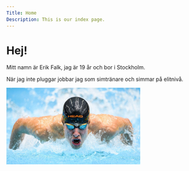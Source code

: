 ```yaml
---
Title: Home
Description: This is our index page.
---
```



Hej!
====
Mitt namn är Erik Falk, jag är 19 år och bor i Stockholm.

När jag inte pluggar jobbar jag som simtränare och simmar på elitnivå.

<img class="erik" src="assets/img/Fjaril_beskuren.jpg" alt="Erik Falk simmar fjäril" width="350px" height="200px">